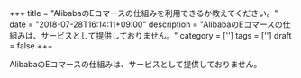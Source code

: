 +++
title = "AlibabaのEコマースの仕組みを利用できるか教えてください。"
date = "2018-07-28T16:14:11+09:00"
description = "AlibabaのEコマースの仕組みは、サービスとして提供しておりません。"
category = ['']
tags = ['']
draft = false
+++

AlibabaのEコマースの仕組みは、サービスとして提供しておりません。
